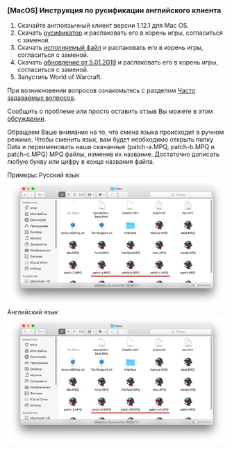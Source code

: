 ### [MacOS] Инструкция по русификации английского клиента

1. Скачайте англоязычный клиент версии 1.12.1 для Mac OS.
2. Скачать [русификатор](https://drive.google.com/open?id=1NhJtUAvycCpjz8tHfa_QQ94nnTikrQ7E) и распаковать его в корень игры, согласиться с заменой.
3. Скачать [исполняемый файл](https://www.dropbox.com/s/g6u9iau7fyrr4ec/World%20of%20Warcraft.zip?dl=1) и распаковать его в корень игры, согласиться с заменой.
4. Скачать [обновление от 5.01.2019](https://drive.google.com/open?id=1OxJd1iywMoEdIbQIYEwnCujwBwV3g6Ez) и распаковать его в корень игры, согласиться с заменой.
5. Запустить World of Warcraft.

При возникновении вопросов ознакомьтесь с разделом [Часто задаваемых вопросов](frequently_asked_questions.html).

Сообщить о проблеме или просто оставить отзыв Вы можете в этом [обсуждении](https://vk.com/topic-113603759_35171106).

Обращаем Ваше внимание на то, что смена языка происходит в ручном режиме.
Чтобы сменить язык, вам будет необходимо открыть папку Data и переименовать наши скачанные (patch-a.MPQ, patch-b.MPQ и patch-c.MPQ) MPQ файлы, изменив их название. Достаточно дописать любую букву или цифру в конце названия файла.

Примеры:
Русский язык
![image1](assets\img\mac_instruction1.jpg)
Английский язык
![image2](assets\img\mac_instruction2.jpg)